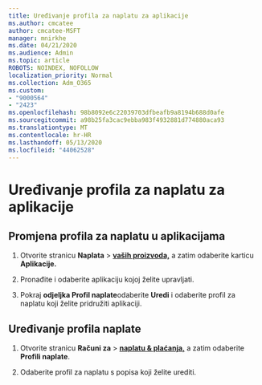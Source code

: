 ```yaml
---
title: Uređivanje profila za naplatu za aplikacije
ms.author: cmcatee
author: cmcatee-MSFT
manager: mnirkhe
ms.date: 04/21/2020
ms.audience: Admin
ms.topic: article
ROBOTS: NOINDEX, NOFOLLOW
localization_priority: Normal
ms.collection: Adm_O365
ms.custom:
- "9000564"
- "2423"
ms.openlocfilehash: 98b8092e6c22039703dfbeafb9a8194b688d0afe
ms.sourcegitcommit: a98b25fa3cac9ebba983f4932881d774880aca93
ms.translationtype: MT
ms.contentlocale: hr-HR
ms.lasthandoff: 05/13/2020
ms.locfileid: "44062528"
---
```

# <a name="edit-billing-profile-for-apps"></a>Uređivanje profila za naplatu za aplikacije

## <a name="to-change-the-billing-profile-on-apps"></a>Promjena profila za naplatu u aplikacijama

1. Otvorite stranicu **Naplata**  >  **[vaših proizvoda,](https://go.microsoft.com/fwlink/p/?linkid=842054)** a zatim odaberite karticu **Aplikacije.**

2. Pronađite i odaberite aplikaciju kojoj želite upravljati.  

3. Pokraj **odjeljka Profil naplate**odaberite **Uredi** i odaberite profil za naplatu koji želite pridružiti aplikaciji.

## <a name="edit-billing-profiles"></a>Uređivanje profila naplate

1. Otvorite stranicu **Računi za**  >  **[naplatu & plaćanja,](https://go.microsoft.com/fwlink/p/?linkid=848039)** a zatim odaberite **Profili naplate**.

2. Odaberite profil za naplatu s popisa koji želite urediti.